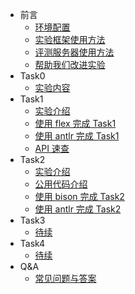 <!-- _sidebar.md -->

* 前言
  * [环境配置](introduction/environment.md)
  * [实验框架使用方法](introduction/howtouse.md)
  * [评测服务器使用方法](introduction/howtouse.md)
  * [帮助我们改进实验](introduction/helptoimprove.md)
  <!-- * [在线评测系统使用方法](introduction/autograder.md) -->
* Task0
  * [实验内容](task0_doc/task0.md)
* Task1
  * [实验介绍](task1_doc/overview.md)
  * [使用 flex 完成 Task1](task1_doc/flex.md)
  * [使用 antlr 完成 Task1](task1_doc/antlr.md)
  * [API 速查](task1_doc/apidoc.md)
* Task2
  * [实验介绍](task2_doc/overview.md)
  * [公用代码介绍](task2_doc/share.md)
  * [使用 bison 完成 Task2](task2_doc/bison.md)
  * [使用 antlr 完成 Task2](task2_doc/antlr.md)
* Task3
  * [待续](README.md)
* Task4
  * [待续](README.md)
* Q&A
  * [常见问题与答案](QA.md)
